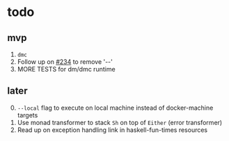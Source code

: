 # todo

## mvp
1. `dmc`
2. Follow up on [#234](https://github.com/pcapriotti/optparse-applicative/pull/234) to remove '--'
3. MORE TESTS for dm/dmc runtime

## later
0. `--local` flag to execute on local machine instead of docker-machine targets
1. Use monad transformer to stack `Sh` on top of `Either` (error transformer)
2. Read up on exception handling link in haskell-fun-times resources
